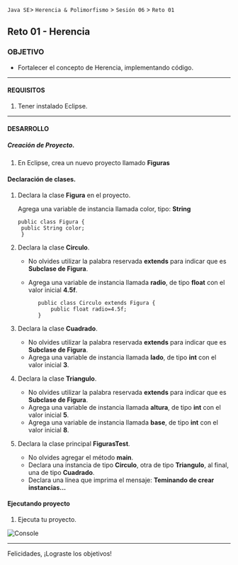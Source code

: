  
`Java SE`> `Herencia & Polimorfismo` > `Sesión 06` > `Reto 01`

## Reto 01 - Herencia

### OBJETIVO

- Fortalecer el concepto de Herencia, implementando código.

<hr>

#### REQUISITOS

1. Tener instalado Eclipse.

<hr>

#### DESARROLLO

##### Creación de Proyecto.

1. En Eclipse, crea un nuevo proyecto llamado <b>Figuras</b>
   
#### Declaración de clases.

1. Declara la clase <b>Figura</b> en el proyecto.

   Agrega una variable de instancia llamada color, tipo: <b>String</b>
   
	   public class Figura {
	   	public String color;
		}
		
2. Declara la clase <b>Circulo</b>. 
   - No olvides utilizar la palabra reservada <b>extends</b> para indicar que es <b>Subclase de Figura</b>.
   - Agrega una variable de instancia llamada <b>radio</b>, de tipo <b>float</b> con el valor inicial <b>4.5f</b>.
  
			public class Circulo extends Figura {
				public float radio=4.5f;
			}
			
3. Declara la clase <b>Cuadrado</b>. 
   - No olvides utilizar la palabra reservada <b>extends</b> para indicar que es <b>Subclase de Figura</b>.
   - Agrega una variable de instancia llamada <b>lado</b>, de tipo <b>int</b> con el valor inicial <b>3</b>.
   
4. Declara la clase <b>Triangulo</b>. 
   - No olvides utilizar la palabra reservada <b>extends</b> para indicar que es <b>Subclase de Figura</b>.
   - Agrega una variable de instancia llamada <b>altura</b>, de tipo <b>int</b> con el valor inicial <b>5</b>.
   - Agrega una variable de instancia llamada <b>base</b>, de tipo <b>int</b> con el valor inicial <b>8</b>.
   
5. Declara la clase principal <b>FigurasTest</b>.
   - No olvides agregar el método <b>main</b>.
   - Declara una instancia de tipo <b>Circulo</b>, otra de tipo <b>Triangulo</b>, al final, una de tipo <b>Cuadrado</b>.
   - Declara una línea que imprima el mensaje: <b>Teminando de crear instancias...</b>
   
#### Ejecutando proyecto

1. Ejecuta tu proyecto.

![Console](https://user-images.githubusercontent.com/56565204/67800533-04b66980-fa4d-11e9-82b2-19c9b1949086.png)

<hr>

Felicidades, ¡Lograste los objetivos!
